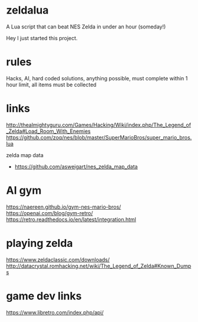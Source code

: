 # zeldalua
A Lua script that can beat NES Zelda in under an hour (someday!)

Hey I just started this project.

# rules
Hacks, AI, hard coded solutions, anything possible, must complete within 1 hour limit, all items must be collected

# links
http://thealmightyguru.com/Games/Hacking/Wiki/index.php/The_Legend_of_Zelda#Load_Room_With_Enemies
https://github.com/zoq/nes/blob/master/SuperMarioBros/super_mario_bros.lua

zelda map data
* https://github.com/asweigart/nes_zelda_map_data

# AI gym
https://naereen.github.io/gym-nes-mario-bros/
https://openai.com/blog/gym-retro/
https://retro.readthedocs.io/en/latest/integration.html

# playing zelda
https://www.zeldaclassic.com/downloads/
http://datacrystal.romhacking.net/wiki/The_Legend_of_Zelda#Known_Dumps

# game dev links
https://www.libretro.com/index.php/api/

